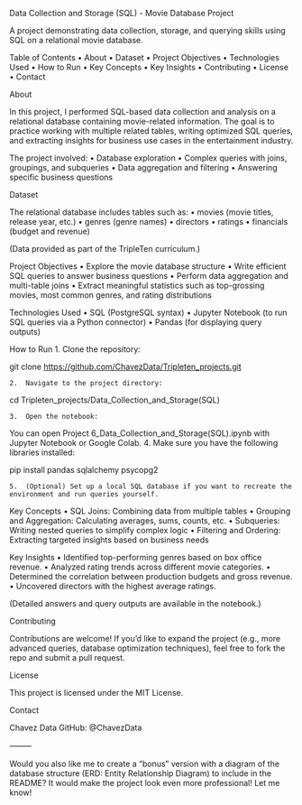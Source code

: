 Data Collection and Storage (SQL) - Movie Database Project

A project demonstrating data collection, storage, and querying skills using SQL on a relational movie database.

Table of Contents
	•	About
	•	Dataset
	•	Project Objectives
	•	Technologies Used
	•	How to Run
	•	Key Concepts
	•	Key Insights
	•	Contributing
	•	License
	•	Contact

About

In this project, I performed SQL-based data collection and analysis on a relational database containing movie-related information.
The goal is to practice working with multiple related tables, writing optimized SQL queries, and extracting insights for business use cases in the entertainment industry.

The project involved:
	•	Database exploration
	•	Complex queries with joins, groupings, and subqueries
	•	Data aggregation and filtering
	•	Answering specific business questions

Dataset

The relational database includes tables such as:
	•	movies (movie titles, release year, etc.)
	•	genres (genre names)
	•	directors
	•	ratings
	•	financials (budget and revenue)

(Data provided as part of the TripleTen curriculum.)

Project Objectives
	•	Explore the movie database structure
	•	Write efficient SQL queries to answer business questions
	•	Perform data aggregation and multi-table joins
	•	Extract meaningful statistics such as top-grossing movies, most common genres, and rating distributions

Technologies Used
	•	SQL (PostgreSQL syntax)
	•	Jupyter Notebook (to run SQL queries via a Python connector)
	•	Pandas (for displaying query outputs)

How to Run
	1.	Clone the repository:

git clone https://github.com/ChavezData/Tripleten_projects.git

	2.	Navigate to the project directory:

cd Tripleten_projects/Data_Collection_and_Storage(SQL)

	3.	Open the notebook:

You can open Project 6_Data_Collection_and_Storage(SQL).ipynb with Jupyter Notebook or Google Colab.
	4.	Make sure you have the following libraries installed:

pip install pandas sqlalchemy psycopg2

	5.	(Optional) Set up a local SQL database if you want to recreate the environment and run queries yourself.

Key Concepts
	•	SQL Joins: Combining data from multiple tables
	•	Grouping and Aggregation: Calculating averages, sums, counts, etc.
	•	Subqueries: Writing nested queries to simplify complex logic
	•	Filtering and Ordering: Extracting targeted insights based on business needs

Key Insights
	•	Identified top-performing genres based on box office revenue.
	•	Analyzed rating trends across different movie categories.
	•	Determined the correlation between production budgets and gross revenue.
	•	Uncovered directors with the highest average ratings.

(Detailed answers and query outputs are available in the notebook.)

Contributing

Contributions are welcome!
If you’d like to expand the project (e.g., more advanced queries, database optimization techniques), feel free to fork the repo and submit a pull request.

License

This project is licensed under the MIT License.

Contact

Chavez Data
GitHub: @ChavezData

⸻

Would you also like me to create a “bonus” version with a diagram of the database structure (ERD: Entity Relationship Diagram) to include in the README?
It would make the project look even more professional!
Let me know!
